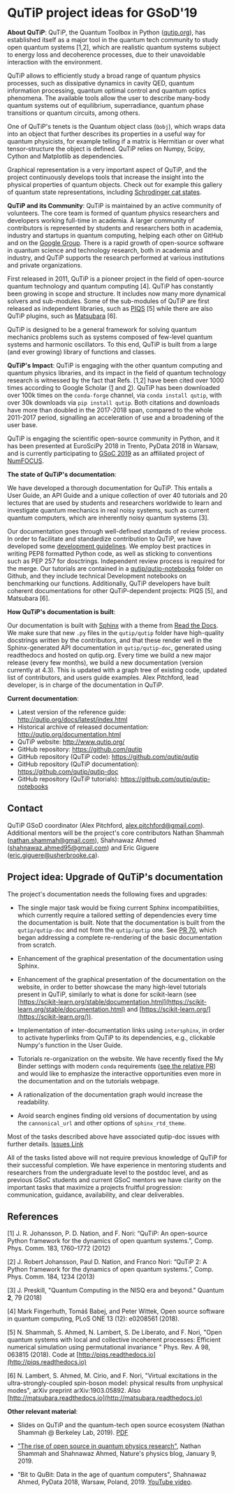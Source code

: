 # QuTiP project ideas for GSoD'19


**About QuTiP**: QuTiP, the Quantum Toolbox in Python ([qutip.org](http://qutip.org)), has established itself as a major tool in the quantum tech community to study open quantum systems [1,2], which are realistic quantum systems subject to energy loss and decoherence processes, due to their unavoidable interaction with the environment. 


QuTiP allows to efficiently study a broad range of quantum physics processes, such as dissipative dynamics in cavity QED, quantum information processing, quantum optimal control and quantum optics phenomena. The available tools allow the user to describe many-body quantum systems out of equilibrium, superradiance, quantum phase transitions or quantum circuits, among others. 

One of QuTiP's tenets is the Quantum object class (`Qobj`), which wraps data into an object that further describes its properties in a useful way for quantum physicists, for example telling if a matrix is Hermitian or over what tensor-structure the object is defined. QuTiP relies on Numpy, Scipy, Cython and Matplotlib as dependencies.  


Graphical representation is a very important aspect of QuTiP, and the project continuously develops tools that increase the insight into the physical properties of quantum objects. Check out for example this gallery of quantum state representations, including [Schrodinger cat states](https://nbviewer.jupyter.org/github/jrjohansson/qutip-lectures/blob/master/Lecture-16-Gallery-of-Wigner-functions.ipynb). 


**QuTiP and its Community**: QuTiP is maintained by an active community of volunteers. The core team is formed of quantum physics researchers and developers working full-time in academia. A larger community of contributors is represented by students and researchers both in academia, industry and startups in quantum computing, helping each other on GitHub and on the [Google Group](https://groups.google.com/forum/#!forum/qutip). There is a rapid growth of open-source software in quantum science and technology research, both in academia and industry, and QuTiP supports the research performed at various institutions and private organizations. 


First released in 2011, QuTiP is a pioneer project in the field of open-source quantum technology and quantum computing [4]. QuTiP has constantly been growing in scope and structure. It includes now many more dynamical solvers and sub-modules. Some of the sub-modules of QuTiP are first released as independent libraries, such as [PIQS](http://piqs.readthedocs.io) [5] while there are also QuTiP plugins, such as [Matsubara](http://matsubara.readthedocs.io) [6]. 


QuTiP is designed to be a general framework for solving quantum mechanics problems such as systems composed of few-level quantum systems and harmonic oscillators. To this end, QuTiP is built from a large (and ever growing) library of functions and classes. 


**QuTiP's Impact**: QuTiP is engaging with the other quantum computing and quantum physics libraries, and its impact in the field of quantum technology research is witnessed by the fact that Refs. [1,2] have been cited over 1000 times according to Google Scholar ([1](https://scholar.google.com/scholar?oi=bibs&hl=en&cites=6461191495870975489) and [2](https://scholar.google.com/scholar?cites=12137412545524739721&as_sdt=2005&sciodt=0,5&hl=en)). QuTiP has been downloaded over 100k times on the `conda-forge` channel, via `conda install qutip`, with over 30k downloads via `pip install qutip`. Both citations and downloads have more than doubled in the 2017-2018 span, compared to the whole 2011-2017 period, signalling an acceleration of use and a broadening of the user base. 


 QuTiP is engaging the scientific open-source community in Python, and it has been presented at EuroSciPy 2018 in Trento, PyData 2018 in Warsaw, and is currently participating to [GSoC 2019](https://github.com/qutip/qutip/wiki//Google-Summer-of-Code-2019) as an affiliated project of [NumFOCUS](http://qutip.org/news.html). 


**The state of QuTiP's documentation**: 

We have developed a thorough documentation for QuTiP. This entails a User Guide, an API Guide and a unique collection of over 40 tutorials and 20 lectures that are used by students and researchers worldwide to learn and investigate quantum mechanics in real noisy systems, such as current quantum computers, which are inherently noisy quantum systems [3].

Our documentation goes through well-defined standards of review process. In order to facilitate and standardize contribution to QuTiP, we have developed some [development guidelines](https://github.com/qutip/qutip-doc/blob/master/qutip_dev_contrib.md).  We employ best practices in writing PEP8 formatted Python code, as well as sticking to conventions such as PEP 257 for dosctrings. Independent review process is required for the merge. Our tutorials are contained in a [qutip/qutip-notebooks](https://github.com/qutip/qutip-notebooks) folder on Github, and they include technical Development notebooks on benchmarking our functions. Additionally, QuTiP developers have built coherent documentations for other QuTiP-dependent projects: PIQS [5], and Matsubara [6]. 


**How QuTiP's documentation is built**: 

Our documentation is
built with [Sphinx](http://www.sphinx-doc.org) with a theme from [Read the Docs](https://readthedocs.org). We make sure that new `.py` files in the `qutip/qutip` folder have high-quality docstrings written by the contributors, and that these render well in the Sphinx-generated API documentation in `qutip/qutip-doc`, generated using readthedocs and hosted on qutip.org. Every time we build a new major release (every few months), we build a new documentation (version currently at 4.3). This is updated with a graph tree of existing code, updated list of contributors, and users guide examples. Alex Pitchford, lead developer, is in charge of the documentation in QuTiP. 

**Current documentation**:

- Latest version of the reference guide:
  http://qutip.org/docs/latest/index.html
- Historical archive of released documentation: http://qutip.org/documentation.html
- QuTiP website: http://www.qutip.org/
- GitHub repository: https://github.com/qutip
- GitHub repository (QuTiP code): https://github.com/qutip/qutip
- GitHub repository (QuTiP documentation): https://github.com/qutip/qutip-doc
- GitHub repository (QuTiP tutorials): https://github.com/qutip/qutip-notebooks


## Contact

QuTiP GSoD coordinator (Alex Pitchford, alex.pitchford@gmail.com). Additional mentors will be the project's core contributors Nathan Shammah (nathan.shammah@gmail.com), Shahnawaz Ahmed (shahnawaz.ahmed95@gmail.com) and Eric Giguere (eric.giguere@usherbrooke.ca). 


## Project idea: Upgrade of QuTiP's documentation

The project's documentation needs the following fixes and upgrades:

- The single major task would be fixing current Sphinx incompatibilities, which currently require a tailored setting of dependencies every time the documentation is built. Note that the documentation is built from the `qutip/qutip-doc` and not from the `qutip/qutip` one. See [PR 70](https://github.com/qutip/qutip-doc/pull/70), which began addressing a complete re-rendering of the basic documentation from scratch.

- Enhancement of the graphical presentation of the documentation using Sphinx. 

- Enhancement of the graphical presentation of the documentation on the website, in order to better showcase the many high-level tutorials present in QuTiP, similarly to what is done for scikit-learn (see [https://scikit-learn.org/stable/documentation.html](https://scikit-learn.org/stable/documentation.html) and [https://scikit-learn.org/](https://scikit-learn.org/)).

- Implementation of inter-documentation links using `intersphinx`, in order to activate hyperlinks from QuTiP to its dependencies, e.g., clickable Numpy's function in the User Guide.  

- Tutorials re-organization on the website. We have recently fixed the My Binder settings with modern `conda` requirements ([see the relative PR](https://github.com/qutip/qutip-notebooks/pull/68)) and would like to emphasize the interactive opportunities even more in the documentation and on the tutorials webpage. 

- A rationalization of the documentation graph would increase the readability. 

-  Avoid search engines finding old versions of documentation by using the `cannonical_url` and other options of `sphinx_rtd_theme`.

Most of the tasks described above have associated qutip-doc issues with further details. [Issues Link](https://github.com/qutip/qutip-doc/issues)

All of the tasks listed above will not require previous knowledge of QuTiP for their successful completion. We have experience in mentoring students and researchers from the undergraduate level to the postdoc level, and as previous GSoC students and current GSoC mentors we have clarity on the important tasks that maximize a projects fruitful progression: communication, guidance, availability, and clear deliverables.  


## References
[1] J. R. Johansson, P. D. Nation, and F. Nori: “QuTiP: An open-source Python framework for the dynamics of open quantum systems.”, Comp. Phys. Comm. 183, 1760–1772 (2012)

[2] J. Robert Johansson, Paul D. Nation, and Franco Nori: “QuTiP 2: A Python framework for the dynamics of open quantum systems.”, Comp. Phys. Comm. 184, 1234 (2013)

[3] J. Preskill, "Quantum Computing in the NISQ era and beyond." Quantum **2**, 79 (2018)

[4] Mark Fingerhuth, Tomáš Babej, and Peter Wittek, Open source software in quantum computing, PLoS ONE 13 (12): e0208561 (2018).

[5] N. Shammah, S. Ahmed, N. Lambert, S. De Liberato, and F. Nori, "Open quantum systems with local and collective incoherent processes: Efficient numerical simulation using permutational invariance " Phys. Rev. A 98, 063815 (2018). Code at [http://piqs.readthedocs.io](http://piqs.readthedocs.io)

[6] N. Lambert, S. Ahmed, M. Cirio, and F. Nori, "Virtual excitations in the ultra-strongly-coupled spin-boson model: physical results from unphysical modes", arXiv preprint arXiv:1903.05892. Also [http://matsubara.readthedocs.io](http://matsubara.readthedocs.io)

**Other relevant material**:

- Slides on QuTiP and the quantum-tech open source ecosystem (Nathan Shammah @ Berkeley Lab, 2019). [PDF](https://conferences.lbl.gov/event/195/session/6/contribution/13/material/slides/0.pdf)

- ["The rise of open source in quantum physics research"](http://blogs.nature.com/onyourwavelength/2019/01/09/the-rise-of-open-source-in-quantum-physics-research/), Nathan Shammah and Shahnawaz Ahmed, Nature's physics blog, January 9, 2019. 

- "Bit to QuBit: Data in the age of quantum computers", Shahnawaz Ahmed, PyData 2018, Warsaw, Poland, 2019. [YouTube video](https://www.youtube.com/watch?v=6GAXJhL1mSs).

